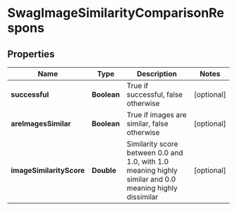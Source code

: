 
# SwagImageSimilarityComparisonRespons

## Properties
Name | Type | Description | Notes
------------ | ------------- | ------------- | -------------
**successful** | **Boolean** | True if successful, false otherwise |  [optional]
**areImagesSimilar** | **Boolean** | True if images are similar, false otherwise |  [optional]
**imageSimilarityScore** | **Double** | Similarity score between 0.0 and 1.0, with 1.0 meaning highly similar and 0.0 meaning highly dissimilar |  [optional]



